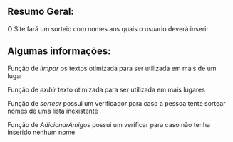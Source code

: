 ## Resumo Geral:
O Site fará um sorteio com nomes aos quais o usuario deverá inserir.

## Algumas informações:
Função de *limpar* os textos otimizada para ser utilizada em mais de um lugar

Função de *exibir* texto otimizada para ser utilizada em mais lugares 

Função de *sortear* possui um verificador para caso a pessoa tente sortear nomes de uma lista inexistente

Função de *AdicionarAmigos* possui um verificar para caso não tenha inserido nenhum nome